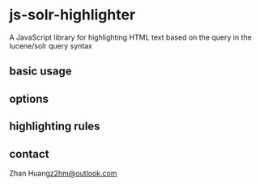 # js-solr-highlighter
A JavaScript library for highlighting HTML text based on the query in the lucene/solr query syntax

## basic usage

## options

## highlighting rules

## contact
Zhan Huang<z2hm@outlook.com>
